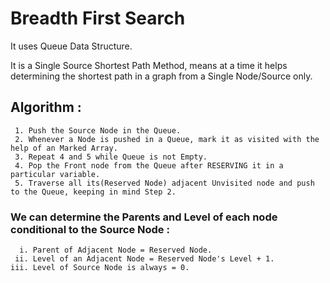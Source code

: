 # Breadth First Search


 It uses Queue Data Structure.
 
 
 It is a Single Source Shortest Path Method, means at a time it helps determining the shortest path in a graph from a Single Node/Source only.
 
 ## Algorithm :
 
 
     1. Push the Source Node in the Queue.
     2. Whenever a Node is pushed in a Queue, mark it as visited with the help of an Marked Array.
     3. Repeat 4 and 5 while Queue is not Empty.
     4. Pop the Front node from the Queue after RESERVING it in a particular variable.
     5. Traverse all its(Reserved Node) adjacent Unvisited node and push to the Queue, keeping in mind Step 2.



### We can determine the Parents and Level of each node conditional to the Source Node :

      i. Parent of Adjacent Node = Reserved Node.
     ii. Level of an Adjacent Node = Reserved Node's Level + 1.
    iii. Level of Source Node is always = 0.
